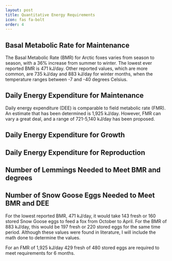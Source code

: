 ```yaml
---
layout: post
title: Quantitative Energy Requirements
icon: fas fa-bolt
order: 4
---
```

## Basal Metabolic Rate for Maintenance
The Basal Metabolic Rate (BMR) for Arctic foxes varies from season to season, with a 36% increase from summer to winter. The lowest ever reported BMR is 471 kJ/day. Other reported values, which are more common, are 735 kJ/day and 883 kJ/day for winter months, when the temperature ranges between -7 and -40 degrees Celsius.

## Daily Energy Expenditure for Maintenance
Daily energy expenditure (DEE) is comparable to field metabolic rate (FMR). An estimate that has been determined is 1,925 kJ/day. However, FMR can vary a great deal, and a range of 721-5,140 kJ/day has been proposed.

## Daily Energy Expenditure for Growth

## Daily Energy Expenditure for Reproduction

## Number of Lemmings Needed to Meet BMR and degrees

## Number of Snow Goose Eggs Needed to Meet BMR and DEE
For the lowest reported BMR, 471 kJ/day, it would take 143 fresh or 160 stored Snow Goose eggs to feed a fox from October to April. For the BMR of 883 kJ/day, this would be 197 fresh or 220 stored eggs for the same time period. Although these values were found in literature, I will include the math done to determine the values. 

For an FMR of 1,925 kJ/day 429 fresh of 480 stored eggs are required to meet requirements for 6 months.
